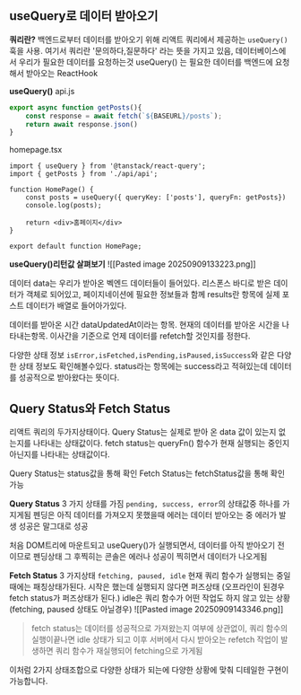 ## useQuery로 데이터 받아오기

**쿼리란?**
백엔드로부터 데이터를 받아오기  위해 리액트 쿼리에서 제공하는 `useQuery()`훅을 사용. 여기서 쿼리란 '문의하다,질문하다' 라는 뜻을 가지고 있음, 데이터베이스에서 우리가 필요한 데이터를 요청하는것
useQuery() 는 필요한 데이터를  백엔드에  요청해서 받아오는 ReactHook

**useQuery()**
api.js
```js
export async function getPosts(){
	const response = await fetch(`${BASEURL}/posts`);
	return await response.json()
}
```

homepage.tsx
```tsx
import { useQuery } from '@tanstack/react-query';
import { getPosts } from './api/api';

function HomePage() {
	const posts = useQuery({ queryKey: ['posts'], queryFn: getPosts}) 
	console.log(posts);
	
	return <div>홈페이지</div>
} 

export default function HomePage;
```

**useQuery()리턴값 살펴보기**
![[Pasted image 20250909133223.png]]

데이터
data는 우리가 받아온 벡엔드 데이터들이 들어있다. 리스폰스 바디로 받은 데이터가 객체로 되어있고, 페이지네이션에 필요한 정보들과 함께 results란 항목에 실제 포스트 데이터가 배열로 들어아가있다.

데이터를 받아온 시간
 dataUpdatedAt이라는 항목. 현재의 데이터를 받아온 시간을 나타내는항목. 이사간을  기준으로 언제 데이터를  refetch할 것인지를 정한다.

다양한 상태 정보
`isError,isFetched,isPending,isPaused,isSuccess`와 같은 다양한 상태 정보도 확인해볼수있다. status라는 항목에는 success라고 적혀있는데 데이터를 성공적으로 받아왔다는 뜻이다.

## Query Status와 Fetch Status
리액트 쿼리의 두가지상태이다.
Query Status는 실제로 받아 온  data 값이  있는지 없는지를 나타내는 상태값이다.
fetch  status는 queryFn() 함수가 현재 실행되는 중인지 아닌지를 나타내는 상태값이다.

Query Status는 status값을 통해 확인
Fetch Status는 fetchStatus값을 통해 확인가능

**Query Status**
3 가지 상태를 가짐 `pending, success, error`의 상태값중 하나를 가지게됨
펜딩은 아직 데이터를 가져오지 못했을때
에러는 데이터 받아오는 중 에러가 발생
성공은 말그대로 성공

처음 DOM트리에 마운트되고 useQuery()가 실행되면서, 데이터를 아직 받아오기 전이므로 펜딩상태
그 후찍히는 콘솔은 에러나 성공이 찍히면서 데이터가 나오게됨

**Fetch Status**
3 가지상태  `fetching, paused, idle`  현재 쿼리 함수가 실행되는 중일 때에는 패칭상태가된다. 시작은 했는데 실행되지 않다면 퍼즈상태 (오프라인이 된경우 fetch status가 퍼즈상태가 된다.)
idle은 쿼리  함수가 어떤 작업도 하지 않고 있는 상황 (fetching, paused 상태도 아닐경우)
![[Pasted image 20250909143346.png]]
> fetch status는 데이터를 성공적으로 가져왔는지 여부에 상관없이, 쿼리 함수의 실행이끝나면  idle 상태가 되고 이후 서버에서 다시 받아오는 refetch 작업이 발생하면 쿼리 함수가 재실행되어  fetching으로 가게됨

이처럼 2가지 상태조합으로 다양한 상태가 되는에 다양한 상황에  맞춰 디테일한 구현이 가능합니다.